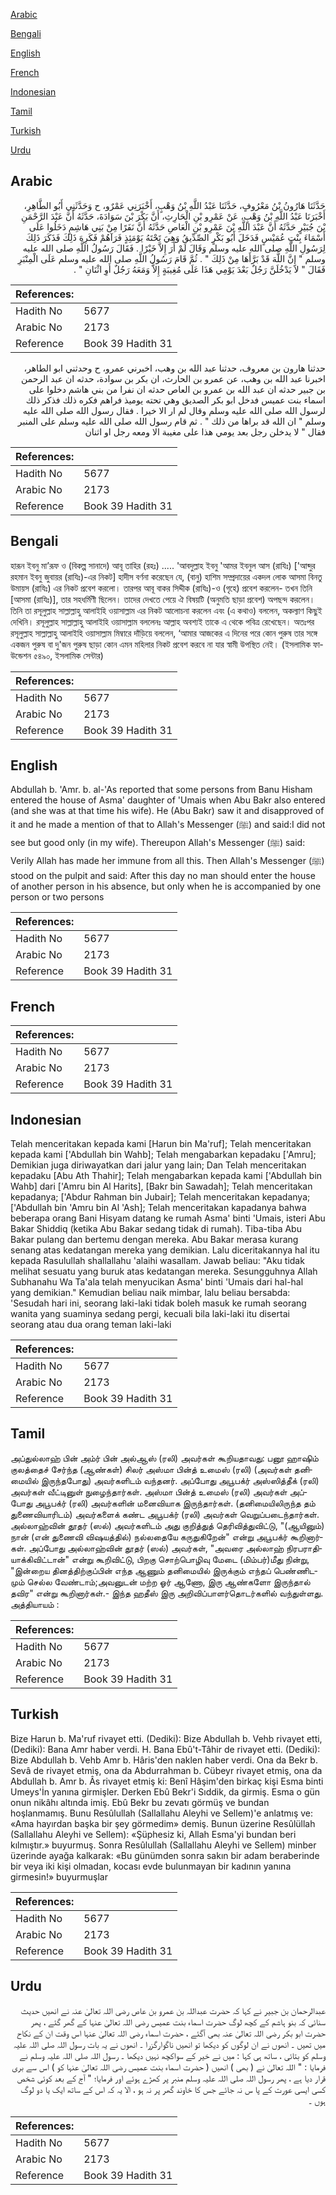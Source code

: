 [Arabic](#arabic)

[Bengali](#bengali)

[English](#english)

[French](#french)

[Indonesian](#indonesian)

[Tamil](#tamil)

[Turkish](#turkish)

[Urdu](#urdu)

## Arabic


<div dir="rtl" lang="ar" style={{fontSize:'larger',backgroundColor:'#f8f9fa',padding:20}}>
حَدَّثَنَا هَارُونُ بْنُ مَعْرُوفٍ، حَدَّثَنَا عَبْدُ اللَّهِ بْنُ وَهْبٍ، أَخْبَرَنِي عَمْرٌو، ح وَحَدَّثَنِي أَبُو الطَّاهِرِ، أَخْبَرَنَا عَبْدُ اللَّهِ بْنُ وَهْبٍ، عَنْ عَمْرِو بْنِ الْحَارِثِ، أَنَّ بَكْرَ بْنَ سَوَادَةَ، حَدَّثَهُ أَنَّ عَبْدَ الرَّحْمَنِ بْنَ جُبَيْرٍ حَدَّثَهُ أَنَّ عَبْدَ اللَّهِ بْنَ عَمْرِو بْنِ الْعَاصِ حَدَّثَهُ أَنَّ نَفَرًا مِنْ بَنِي هَاشِمٍ دَخَلُوا عَلَى أَسْمَاءَ بِنْتِ عُمَيْسٍ فَدَخَلَ أَبُو بَكْرٍ الصِّدِّيقُ وَهِيَ تَحْتَهُ يَوْمَئِذٍ فَرَآهُمْ فَكَرِهَ ذَلِكَ فَذَكَرَ ذَلِكَ لِرَسُولِ اللَّهِ صلى الله عليه وسلم وَقَالَ لَمْ أَرَ إِلاَّ خَيْرًا ‏.‏ فَقَالَ رَسُولُ اللَّهِ صلى الله عليه وسلم ‏"‏ إِنَّ اللَّهَ قَدْ بَرَّأَهَا مِنْ ذَلِكَ ‏"‏ ‏.‏ ثُمَّ قَامَ رَسُولُ اللَّهِ صلى الله عليه وسلم عَلَى الْمِنْبَرِ فَقَالَ ‏"‏ لاَ يَدْخُلَنَّ رَجُلٌ بَعْدَ يَوْمِي هَذَا عَلَى مُغِيبَةٍ إِلاَّ وَمَعَهُ رَجُلٌ أَوِ اثْنَانِ ‏"‏ ‏.‏
</div>
<div style={{backgroundColor:'#f8f9fa',padding:20, marginBottom: 10}}><table> <thead> <tr> <th>References:</th> <th></th> </tr> </thead> <tbody><tr><td>Hadith No</td><td>5677</td></tr><tr><td>Arabic No</td><td>2173</td></tr><tr><td>Reference</td><td>Book 39 Hadith 31</td></tr></tbody></table></div>


<div dir="rtl" lang="ar" style={{fontSize:'larger',backgroundColor:'#f8f9fa',padding:20}}>
حدثنا هارون بن معروف، حدثنا عبد الله بن وهب، اخبرني عمرو، ح وحدثني ابو الطاهر، اخبرنا عبد الله بن وهب، عن عمرو بن الحارث، ان بكر بن سوادة، حدثه ان عبد الرحمن بن جبير حدثه ان عبد الله بن عمرو بن العاص حدثه ان نفرا من بني هاشم دخلوا على اسماء بنت عميس فدخل ابو بكر الصديق وهي تحته يوميذ فراهم فكره ذلك فذكر ذلك لرسول الله صلى الله عليه وسلم وقال لم ار الا خيرا . فقال رسول الله صلى الله عليه وسلم " ان الله قد براها من ذلك " . ثم قام رسول الله صلى الله عليه وسلم على المنبر فقال " لا يدخلن رجل بعد يومي هذا على مغيبة الا ومعه رجل او اثنان
</div>
<div style={{backgroundColor:'#f8f9fa',padding:20, marginBottom: 10}}><table> <thead> <tr> <th>References:</th> <th></th> </tr> </thead> <tbody><tr><td>Hadith No</td><td>5677</td></tr><tr><td>Arabic No</td><td>2173</td></tr><tr><td>Reference</td><td>Book 39 Hadith 31</td></tr></tbody></table></div>

## Bengali


<div dir="ltr" lang="bn" style={{fontSize:'larger',backgroundColor:'#f8f9fa',padding:20}}>
হারূন ইবনু মা’রূফ ও (বিকল্প সানাদে) আবূ তাহির (রহঃ) ..... 'আবদুল্লাহ ইবনু 'আমর ইবনুল আস (রাযিঃ) ['আব্দুর রহমান ইবনু জুবায়র (রাযিঃ)-এর নিকট] হাদীস বর্ণনা করেছেন যে, (বানু) হাশিম সম্প্রদায়ের একদল লোক আসমা বিনতু উমায়স (রাযিঃ) এর নিকট প্রবেশ করলো। তারপর আবূ বাকর সিদ্দীক (রাযিঃ)-ও (গৃহে) প্রবেশ করলেন- তখন তিনি [আসমা (রাযিঃ)], তার সহধর্মিণী ছিলেন। তাদের দেখতে পেয়ে ঐ বিষয়টি (অনুমতি ছাড়া প্রবেশ) অপছন্দ করলেন। তিনি তা রসূলুল্লাহ সাল্লাল্লাহু আলাইহি ওয়াসাল্লাম এর নিকট আলোচনা করলেন এবং (এ কথাও) বললেন, অকল্যাণ কিছুই দেখিনি। রসূলুল্লাহ সাল্লাল্লাহু আলাইহি ওয়াসাল্লাম বললেনঃ আল্লাহ অবশ্যই তাকে এ থেকে পবিত্র রেখেছেন। অতঃপর রসূলুল্লাহ সাল্লাল্লাহু আলাইহি ওয়াসাল্লাম মিম্বারে দাঁড়িয়ে বললেন, ‘আমার আজকের এ দিনের পরে কোন পুরুষ তার সঙ্গে একজন পুরুষ বা দু'জন পুরুষ ছাড়া কোন এমন মহিলার নিকট প্রবেশ করবে না যার স্বামী উপস্থিত নেই। (ইসলামিক ফাউন্ডেশন ৫৪৯০, ইসলামিক সেন্টার)
</div>
<div style={{backgroundColor:'#f8f9fa',padding:20, marginBottom: 10}}><table> <thead> <tr> <th>References:</th> <th></th> </tr> </thead> <tbody><tr><td>Hadith No</td><td>5677</td></tr><tr><td>Arabic No</td><td>2173</td></tr><tr><td>Reference</td><td>Book 39 Hadith 31</td></tr></tbody></table></div>

## English


<div dir="ltr" lang="en" style={{fontSize:'larger',backgroundColor:'#f8f9fa',padding:20}}>
Abdullah b. 'Amr. b. al-'As reported that some persons from Banu Hisham entered the house of Asma' daughter of 'Umais when Abu Bakr also entered (and she was at that time his wife). He (Abu Bakr) saw it and disapproved of it and he made a mention of that to Allah's Messenger (ﷺ) and said:I did not see but good only (in my wife). Thereupon Allah's Messenger (ﷺ) said: Verily Allah has made her immune from all this. Then Allah's Messenger (ﷺ) stood on the pulpit and said: After this day no man should enter the house of another person in his absence, but only when he is accompanied by one person or two persons
</div>
<div style={{backgroundColor:'#f8f9fa',padding:20, marginBottom: 10}}><table> <thead> <tr> <th>References:</th> <th></th> </tr> </thead> <tbody><tr><td>Hadith No</td><td>5677</td></tr><tr><td>Arabic No</td><td>2173</td></tr><tr><td>Reference</td><td>Book 39 Hadith 31</td></tr></tbody></table></div>

## French


<div dir="ltr" lang="fr" style={{fontSize:'larger',backgroundColor:'#f8f9fa',padding:20}}>

</div>
<div style={{backgroundColor:'#f8f9fa',padding:20, marginBottom: 10}}><table> <thead> <tr> <th>References:</th> <th></th> </tr> </thead> <tbody><tr><td>Hadith No</td><td>5677</td></tr><tr><td>Arabic No</td><td>2173</td></tr><tr><td>Reference</td><td>Book 39 Hadith 31</td></tr></tbody></table></div>

## Indonesian


<div dir="ltr" lang="id" style={{fontSize:'larger',backgroundColor:'#f8f9fa',padding:20}}>
Telah menceritakan kepada kami [Harun bin Ma'ruf]; Telah menceritakan kepada kami ['Abdullah bin Wahb]; Telah mengabarkan kepadaku ['Amru]; Demikian juga diriwayatkan dari jalur yang lain; Dan Telah menceritakan kepadaku [Abu Ath Thahir]; Telah mengabarkan kepada kami ['Abdullah bin Wahb] dari ['Amru bin Al Harits], [Bakr bin Sawadah]; Telah menceritakan kepadanya; ['Abdur Rahman bin Jubair]; Telah menceritakan kepadanya; ['Abdullah bin 'Amru bin Al 'Ash]; Telah menceritakan kapadanya bahwa beberapa orang Bani Hisyam datang ke rumah Asma' binti 'Umais, isteri Abu Bakar Shiddiq (ketika Abu Bakar sedang tidak di rumah). Tiba-tiba Abu Bakar pulang dan bertemu dengan mereka. Abu Bakar merasa kurang senang atas kedatangan mereka yang demikian. Lalu diceritakannya hal itu kepada Rasulullah shallallahu 'alaihi wasallam. Jawab beliau: "Aku tidak melihat sesuatu yang buruk atas kedatangan mereka. Sesungguhnya Allah Subhanahu Wa Ta'ala telah menyucikan Asma' binti 'Umais dari hal-hal yang demikian." Kemudian beliau naik mimbar, lalu beliau bersabda: 'Sesudah hari ini, seorang laki-laki tidak boleh masuk ke rumah seorang wanita yang suaminya sedang pergi, kecuali bila laki-laki itu disertai seorang atau dua orang teman laki-laki
</div>
<div style={{backgroundColor:'#f8f9fa',padding:20, marginBottom: 10}}><table> <thead> <tr> <th>References:</th> <th></th> </tr> </thead> <tbody><tr><td>Hadith No</td><td>5677</td></tr><tr><td>Arabic No</td><td>2173</td></tr><tr><td>Reference</td><td>Book 39 Hadith 31</td></tr></tbody></table></div>

## Tamil


<div dir="ltr" lang="ta" style={{fontSize:'larger',backgroundColor:'#f8f9fa',padding:20}}>
அப்துல்லாஹ் பின் அம்ர் பின் அல்ஆஸ் (ரலி) அவர்கள் கூறியதாவது: பனூ ஹாஷிம் குலத்தைச் சேர்ந்த (ஆண்கள்) சிலர் அஸ்மா பின்த் உமைஸ் (ரலி) (அவர்கள் தனிமையில் இருந்தபோது) அவர்களிடம் வந்தனர். அப்போது அபூபக்ர் அஸ்ஸித்தீக் (ரலி) அவர்கள் வீட்டினுள் நுழைந்தார்கள். அஸ்மா பின்த் உமைஸ் (ரலி) அவர்கள் அப்போது அபூபக்ர் (ரலி) அவர்களின் மனைவியாக இருந்தார்கள். (தனிமையிலிருந்த தம் துணைவியாரிடம்) அவர்களைக் கண்ட அபூபக்ர் (ரலி) அவர்கள் வெறுப்படைந்தார்கள். அல்லாஹ்வின் தூதர் (ஸல்) அவர்களிடம் அது குறித்துத் தெரிவித்துவிட்டு, "(ஆயினும்) நான் (என் துணைவி விஷயத்தில்) நல்லதையே கருதுகிறேன்" என்று அபூபக்ர் கூறினார்கள். அப்போது அல்லாஹ்வின் தூதர் (ஸல்) அவர்கள், "அவரை அல்லாஹ் நிரபராதியாக்கிவிட்டான்" என்று கூறிவிட்டு, பிறகு சொற்பொழிவு மேடை (மிம்பர்)மீது நின்று, "இன்றைய தினத்திற்குப்பின் எந்த ஆணும் தனிமையில் இருக்கும் எந்தப் பெண்ணிடமும் செல்ல வேண்டாம்;அவனுடன் மற்ற ஓர் ஆணோ, இரு ஆண்களோ இருந்தால் தவிர" என்று கூறினார்கள்.- இந்த ஹதீஸ் இரு அறிவிப்பாளர்தொடர்களில் வந்துள்ளது. அத்தியாயம் :
</div>
<div style={{backgroundColor:'#f8f9fa',padding:20, marginBottom: 10}}><table> <thead> <tr> <th>References:</th> <th></th> </tr> </thead> <tbody><tr><td>Hadith No</td><td>5677</td></tr><tr><td>Arabic No</td><td>2173</td></tr><tr><td>Reference</td><td>Book 39 Hadith 31</td></tr></tbody></table></div>

## Turkish


<div dir="ltr" lang="tr" style={{fontSize:'larger',backgroundColor:'#f8f9fa',padding:20}}>
Bize Harun b. Ma'ruf rivayet etti. (Dediki): Bize Abdullah b. Vehb rivayet etti, (Dediki): Bana Amr haber verdi. H. Bana Ebû't-Tâhir de rivayet etti. (Dediki): Bize Abdullah b. Vehb Amr b. Hâris'den naklen haber verdi. Ona da Bekr b. Sevâ de rivayet etmiş, ona da Abdurrahman b. Cübeyr rivayet etmiş, ona da Abdullah b. Amr b. Âs rivayet etmiş ki: Benî Hâşim'den birkaç kişi Esma binti Umeys'İn yanına girmişler. Derken Ebû Bekr'i Sıddik, da girmiş. Esma o gün onun nikâhı altında imiş. Ebû Bekr bu zevatı görmüş ve bundan hoşlanmamış. Bunu Resûlullah (Sallallahu Aleyhi ve Sellem)'e anlatmış ve: «Ama hayırdan başka bir şey görmedim» demiş. Bunun üzerine Resûlüllah (Sallallahu Aleyhi ve Sellem): «Şüphesiz ki, Allah Esma'yi bundan beri kılmıştır.» buyurmuş. Sonra Resûlullah (Sallallahu Aleyhi ve Sellem) minber üzerinde ayağa kalkarak: «Bu günümden sonra sakın bir adam beraberinde bir veya iki kişi olmadan, kocası evde bulunmayan bir kadının yanına girmesin!» buyurmuşlar
</div>
<div style={{backgroundColor:'#f8f9fa',padding:20, marginBottom: 10}}><table> <thead> <tr> <th>References:</th> <th></th> </tr> </thead> <tbody><tr><td>Hadith No</td><td>5677</td></tr><tr><td>Arabic No</td><td>2173</td></tr><tr><td>Reference</td><td>Book 39 Hadith 31</td></tr></tbody></table></div>

## Urdu


<div dir="rtl" lang="ur" style={{fontSize:'larger',backgroundColor:'#f8f9fa',padding:20}}>
عبدالرحمان بن جبیر نے کہا کہ حضرت عبداللہ بن عمرو بن عاص رضی اللہ تعالیٰ عنہ نے انھیں حدیث سنائی کہ بنو ہاشم کے کچھ لوگ حضرت اسماء بنت عمیس رضی اللہ تعالیٰ عنہا کے گھر گئے ، پھر حضرت ابو بکر رضی اللہ تعالیٰ عنہ بھی آگئے ، حضرت اسماء رضی اللہ تعالیٰ عنہا اس وقت ان کے نکاح میں تھیں ۔ انھوں نے ان لوگوں کو دیکھا تو انھیں ناگوارگزرا ۔ انھوں نے یہ بات رسول اللہ صلی اللہ علیہ وسلم کو بتائی ، ساتھ ہی کہا : میں نے خیر کے سواکچھ نہیں دیکھا ۔ رسول اللہ صلی اللہ علیہ وسلم نے فرمایا : " اللہ تعالیٰ نے ( بھی ) انھیں ( حضرت اسماء بنت عمیس رضی اللہ تعالیٰ عنہا کو ) اس سے بری قرار دیا ہے ، پھر رسول اللہ صلی اللہ علیہ وسلم منبر پر کھڑے ہوئے اور فرمایا؛ " آج کے بعد کوئی شخص کسی ایسی عورت کے پا س نہ جائے جس کا خاوند گھر پر نہ ہو ، الا یہ کہ اس کے ساتھ ایک یا دو لوگ ہوں ۔
</div>
<div style={{backgroundColor:'#f8f9fa',padding:20, marginBottom: 10}}><table> <thead> <tr> <th>References:</th> <th></th> </tr> </thead> <tbody><tr><td>Hadith No</td><td>5677</td></tr><tr><td>Arabic No</td><td>2173</td></tr><tr><td>Reference</td><td>Book 39 Hadith 31</td></tr></tbody></table></div>